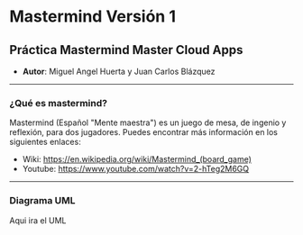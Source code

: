 # Mastermind Versión 1

## Práctica Mastermind Master Cloud Apps

* **Autor**: Miguel Angel Huerta y Juan Carlos Blázquez

****
### ¿Qué es mastermind?

Mastermind (Español "Mente maestra") es un juego de mesa, de ingenio y reflexión, para dos jugadores.
Puedes encontrar más información en los siguientes enlaces:

* Wiki: https://en.wikipedia.org/wiki/Mastermind_(board_game)
* Youtube: https://www.youtube.com/watch?v=2-hTeg2M6GQ

****
### Diagrama UML

Aqui ira el UML
